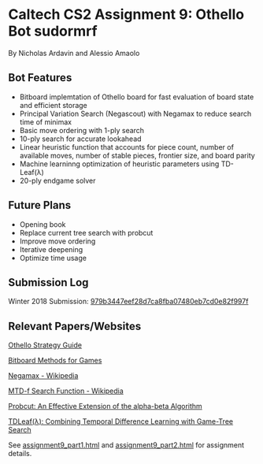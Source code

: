 # Caltech CS2 Assignment 9: Othello Bot sudormrf

By Nicholas Ardavin and Alessio Amaolo

## Bot Features

- Bitboard implemtation of Othello board for fast evaluation of board state and efficient storage
- Principal Variation Search (Negascout) with Negamax to reduce search time of minimax
- Basic move ordering with 1-ply search
- 10-ply search for accurate lookahead
- Linear heuristic function that accounts for piece count, number of available moves, number of stable pieces, frontier size, and board parity
- Machine learninng optimization of heuristic parameters using TD-Leaf(λ)
- 20-ply endgame solver

## Future Plans

- Opening book
- Replace current tree search with probcut
- Improve move ordering
- Iterative deepening
- Optimize time usage

## Submission Log

Winter 2018 Submission: [979b3447eef28d7ca8fba07480eb7cd0e82f997f](https://github.com/nardavin/OthelloBot/tree/979b3447eef28d7ca8fba07480eb7cd0e82f997f)

## Relevant Papers/Websites

[Othello Strategy Guide](http://radagast.se/othello/Help/strategy.html)

[Bitboard Methods for Games](http://eprints.qut.edu.au/85005/1/__staffhome.qut.edu.au_staffgroupm$_meaton_Desktop_bits-7.pdf)

[Negamax - Wikipedia](https://en.wikipedia.org/wiki/Negamax)

[MTD-f Search Function - Wikipedia](https://en.wikipedia.org/wiki/MTD-f)

[Probcut: An Effective Extension of the alpha-beta Algorithm](http://wiki.cs.pdx.edu/cs542/papers/buro/probcut.pdf)

[TDLeaf(λ): Combining Temporal Difference Learning with Game-Tree
Search](https://arxiv.org/pdf/cs/9901001.pdf)

See [assignment9_part1.html](http://htmlpreview.github.io/?https://github.com/caltechcs2/othello/blob/master/assignment9_part1.html) and [assignment9_part2.html](http://htmlpreview.github.io/?https://github.com/caltechcs2/othello/blob/master/assignment9_part2.html) for assignment details.
